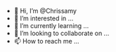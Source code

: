 - 👋 Hi, I’m @Chrissamy
- 👀 I’m interested in ...
- 🌱 I’m currently learning ...
- 💞️ I’m looking to collaborate on ...
- 📫 How to reach me ...

<!---
Chrissamy/Chrissamy is a ✨ special ✨ repository because its `README.md` (this file) appears on your GitHub profile.
You can click the Preview link to take a look at your changes.
--->

